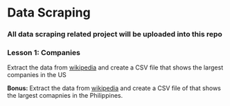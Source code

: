 ﻿# Data Scraping

 ### All data scraping related project will be uploaded into this repo

 ### Lesson 1: Companies
Extract the data from [wikipedia](https://en.wikipedia.org/wiki/List_of_largest_companies_in_the_United_States_by_revenue) and create a CSV file that shows the largest companies in the US 

<strong> Bonus: </strong> Extract the data from [wikipedia](https://en.wikipedia.org/wiki/List_of_largest_companies_in_the_United_States_by_revenue) and create a CSV file of that shows the largest comapnies in the Philippines.
